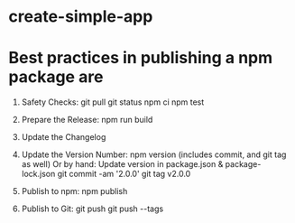 # create-simple-app

# Best practices in publishing a npm package are
1. Safety Checks:
    git pull
    git status
    npm ci
    npm test
2. Prepare the Release:
    npm run build
   
3. Update the Changelog

4. Update the Version Number:
        npm version (includes commit, and git tag as well)
   Or by hand:
     Update version in package.json & package-lock.json
      git commit -am '2.0.0'
      git tag v2.0.0
5. Publish to npm:
    npm publish
6. Publish to Git:
    git push
    git push --tags
 

